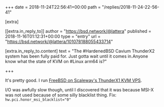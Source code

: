 +++
date = 2018-11-24T22:56:41+00:00
path = "/replies/2018-11-24-22-56-41"

[extra]

[[extra.in_reply_to]]
author = "https://bsd.network/@lattera"
published = 2018-11-16T01:12:31+00:00
type = "entry"
url = "https://bsd.network/@lattera/101078188055433714"

[extra.in_reply_to.content]
text = "The #HardenedBSD Cavium ThunderX2 system has been fully paid for. Just gotta wait until it comes in.Anyone know what the state of KVM on #Linux arm64 is?"

+++

It's pretty good. I run [FreeBSD on Scaleway's ThunderX1 KVM VPS](https://community.online.net/t/freebsd-on-arm64/6678).

I/O was awfully slow though, until I discovered that it was because MSI-X was not used because of some silly blacklist thing. Fix: `hw.pci.honor_msi_blacklist="0"`

[](https://fed.brid.gy)